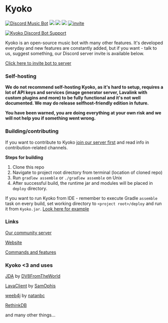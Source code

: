 # Kyoko
<a href="https://discordbots.org/bot/375750637540868107"><img src="https://discordbots.org/api/widget/upvotes/375750637540868107.svg" alt="Discord Music Bot" /></a> <img src="https://img.shields.io/github/license/KyokoBot/Kyoko.svg"> <img src="https://img.shields.io/github/contributors/KyokoBot/Kyoko.svg"> <img src="https://img.shields.io/badge/jda-3-blue.svg"> [![invite](https://img.shields.io/discord/375752406727786498.svg?logo=discord&colorB=7289DA)](https://discord.gg/ZvDRQf7)

[![Kyoko Discord Bot Support](https://discordapp.com/api/guilds/375752406727786498/embed.png?style=banner3)](https://discord.gg/ZvDRQf7)

Kyoko is an open-source music bot with many other features. It's developed everyday and new features are constantly added, but if you want - talk to us, suggest something, our Discord server invite is available below.

[Click here to invite bot to server](https://discordapp.com/oauth2/authorize?&client_id=375750637540868107&scope=bot&permissions=2117598326)

### Self-hosting

**We do not recommend self-hosting Kyoko, as it's hard to setup, requires a lot of API keys and services (image generator server, Lavalink with custom plugins and more) to be fully functional and it's not well documented. We may do release selfhost-friendly edition in future.**

**You have been warned, you are doing everything at your own risk and we will not help you if something went wrong.**

### Building/contributing

If you want to contribute to Kyoko [join our server first](https://discord.gg/ZvDRQf7) and read info in contribution-related channels.

**Steps for building**

1. Clone this repo
2. Navigate to project root directory from terminal (location of cloned repo)
3. Run `gradlew assemble` or `./gradlew assemble` on Unix
4. After successful build, the runtime jar and modules will be placed in `deploy` directory.

If you want to run Kyoko from IDE - remember to execute Gradle `assemble` task on every build, set working directory to `<project root>/deploy` and run it from `Kyoko.jar`. [Look here for example](http://i.imgur.com/EMWG6Ve.png)

### Links

[Our community server](https://discord.gg/ZvDRQf7)

[Website](https://kyokobot.moe)

[Commands and features](https://kyokobot.moe/commands)

### Kyoko <3 and uses

[JDA](https://github.com/DV8FromTheWorld/JDA) by [DV8FromTheWorld](https://github.com/DV8FromTheWorld)

[LavaClient](https://github.com/SamOphis/LavaClient) by [SamOphis](https://github.com/SamOphis)

[weeb4j](https://github.com/natanbc/weeb4j) by [natanbc](https://github.com/natanbc)

[RethinkDB](https://rethinkdb.com)

and many other things...
